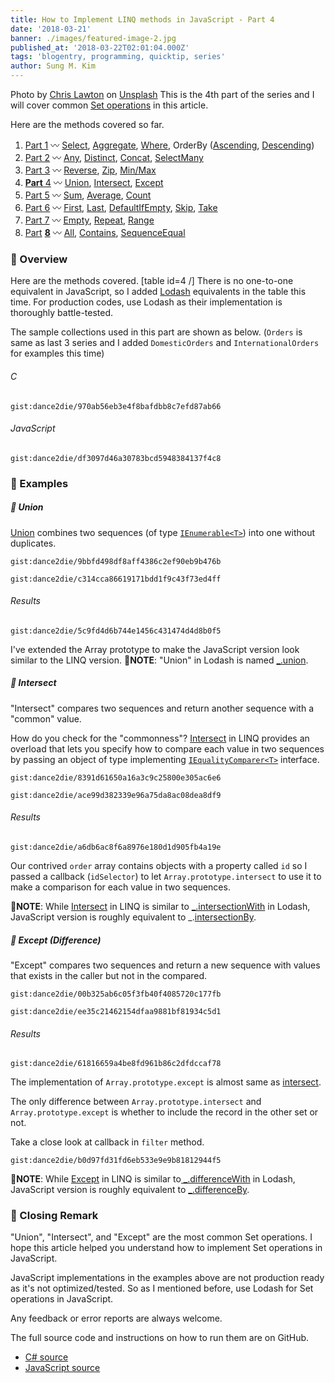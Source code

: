 ```yaml
---
title: How to Implement LINQ methods in JavaScript - Part 4
date: '2018-03-21'
banner: ./images/featured-image-2.jpg
published_at: '2018-03-22T02:01:04.000Z'
tags: 'blogentry, programming, quicktip, series'
author: Sung M. Kim
---
```


Photo by [Chris Lawton](https://unsplash.com/photos/yRf7ABVDddM?utm_source=unsplash&utm_medium=referral&utm_content=creditCopyText) on [Unsplash](https://unsplash.com/search/photos/mapping?utm_source=unsplash&utm_medium=referral&utm_content=creditCopyText) This is the 4th part of the series and I will cover common [Set operations](https://www.probabilitycourse.com/chapter1/1_2_2_set_operations.php) in this article.

Here are the methods covered so far.

1. [Part 1](https://sung.codes/blog/2018/02/24/approximate-equivalent-linq-methods-javascript/) 〰️ [Select](https://sung.codes/blog/2018/02/24/approximate-equivalent-linq-methods-javascript/#select), [Aggregate](https://www.slightedgemate-equivalent-linq-methods-javascript/#aggregate), [Where](https://sung.codes/blog/2018/02/24/approximate-equivalent-linq-methods-javascript/#where), OrderBy ([Ascending](https://sung.codes/blog/2018/02/24/approximate-equivalent-linq-methods-javascript/#orderByAscending), [Descending](https://sung.codes/blog/2018/02/24/approximate-equivalent-linq-methods-javascript/#orderByDescending))
2. [Part 2](https://sung.codes/blog/2018/03/03/approximate-equivalent-linq-methods-javascript-part-2/) 〰️ [Any](https://sung.codes/blog/2018/03/03/approximate-equivalent-linq-methods-javascript-part-2/#any), [Distinct](https://sung.codes/blog/2018/03/03/approximate-equivalent-linq-methods-javascript-part-2/#distinct), [Concat](https://sung.codes/blog/2018/03/03/approximate-equivalent-linq-methods-javascript-part-2/#concat), [SelectMany](https://sung.codes/blog/2018/03/03/approximate-equivalent-linq-methods-javascript-part-2/#selectmany)
3. [Part 3](https://sung.codes/blog/2018/03/10/an-approximate-equivalent-of-linq-methods-in-javascript-part-3/) 〰️ [Reverse](https://sung.codes/blog/2018/03/10/an-approximate-equivalent-of-linq-methods-in-javascript-part-3/#reverse), [Zip](https://sung.codes/blog/2018/03/10/an-approximate-equivalent-of-linq-methods-in-javascript-part-3/#zip), [Min/Max](https://sung.codes/blog/2018/03/10/an-approximate-equivalent-of-linq-methods-in-javascript-part-3/#minmax)
4. [**Part** 4](https://sung.codes/blog/2018/03/21/an-approximate-equivalent-of-linq-methods-in-javascript-part-4/) 〰️ [Union](https://sung.codes/blog/2018/03/21/an-approximate-equivalent-of-linq-methods-in-javascript-part-4/#union), [Intersect](https://sung.codes/blog/2018/03/21/an-approximate-equivalent-of-linq-methods-in-javascript-part-4/#intersect), [Except](https://sung.codes/blog/2018/03/21/an-approximate-equivalent-of-linq-methods-in-javascript-part-4/#except)
5. [Part 5](https://sung.codes/blog/2018/03/31/an-approximate-equivalent-of-linq-methods-in-javascript-part-5/) 〰️ [Sum](https://sung.codes/blog/2018/03/31/an-approximate-equivalent-of-linq-methods-in-javascript-part-5/#sum), [Average](https://sung.codes/blog/2018/03/31/an-approximate-equivalent-of-linq-methods-in-javascript-part-5/#average), [Count](https://sung.codes/blog/2018/03/31/an-approximate-equivalent-of-linq-methods-in-javascript-part-5/#count)
6. [Part 6](https://sung.codes/blog/2018/04/14/an-approximate-equivalent-of-linq-methods-in-javascript-part-6/) 〰️ [First](https://sung.codes/blog/2018/04/14/an-approximate-equivalent-of-linq-methods-in-javascript-part-6/#first), [Last](https://sung.codes/blog/2018/04/14/an-approximate-equivalent-of-linq-methods-in-javascript-part-6/#last), [DefaultIfEmpty](https://sung.codes/blog/2018/04/14/an-approximate-equivalent-of-linq-methods-in-javascript-part-6/#defaultIfEmpty), [Skip](https://sung.codes/blog/2018/04/14/an-approximate-equivalent-of-linq-methods-in-javascript-part-6/#skip), [Take](https://sung.codes/blog/2018/04/14/an-approximate-equivalent-of-linq-methods-in-javascript-part-6/#take)
7. [Part 7](https://sung.codes/blog/2018/04/21/an-approximate-equivalent-of-linq-methods-in-javascript-part-7/) 〰️ [Empty](https://sung.codes/blog/2018/04/21/an-approximate-equivalent-of-linq-methods-in-javascript-part-7#empty), [Repeat](https://sung.codes/blog/2018/04/21/an-approximate-equivalent-of-linq-methods-in-javascript-part-7#repeat), [Range](https://sung.codes/blog/2018/04/21/an-approximate-equivalent-of-linq-methods-in-javascript-part-7#range)
8. [Par](https://sung.codes/blog/2018/04/28/how-to-implement-linq-methods-in-javascript-part-8/)[t](https://sung.codes/blog/2018/04/28/how-to-implement-linq-methods-in-javascript-part-8/) **[8](https://sung.codes/blog/2018/04/28/how-to-implement-linq-methods-in-javascript-part-8/)** 〰️ [All](#all), [Contains](#contains), [SequenceEqual](#sequenceEqual)

### 🔴 Overview

Here are the methods covered. [table id=4 /] There is no one-to-one equivalent in JavaScript, so I added [Lodash](https://lodash.com/docs) equivalents in the table this time. For production codes, use Lodash as their implementation is thoroughly battle-tested.

The sample collections used in this part are shown as below. (`Orders` is same as last 3 series and I added `DomesticOrders` and `InternationalOrders` for examples this time)

###### C

`gist:dance2die/970ab56eb3e4f8bafdbb8c7efd87ab66`

###### JavaScript

`gist:dance2die/df3097d46a30783bcd5948384137f4c8`

### 🔴 Examples

##### 🔸 Union

[Union](<https://msdn.microsoft.com/en-us/library/system.linq.enumerable.union(v=vs.110).aspx>) combines two sequences (of type [`IEnumerable<T>`](<https://msdn.microsoft.com/en-us/library/9eekhta0(v=vs.110).aspx>)) into one without duplicates.

`gist:dance2die/9bbfd498df8aff4386c2ef90eb9b476b`

`gist:dance2die/c314cca86619171bdd1f9c43f73ed4ff`

###### Results

`gist:dance2die/5c9fd4d6b744e1456c431474d4d8b0f5`

I've extended the Array prototype to make the JavaScript version look similar to the LINQ version. 📝**NOTE**: "Union" in Lodash is named [\_.union](https://lodash.com/docs/4.17.5#union).

##### 🔸 Intersect

"Intersect" compares two sequences and return another sequence with a "common" value.

How do you check for the "commonness"? [Intersect](<https://msdn.microsoft.com/en-us/library/system.linq.enumerable.intersect(v=vs.110).aspx>) in LINQ provides an overload that lets you specify how to compare each value in two sequences by passing an object of type implementing [`IEqualityComparer<T>`](<https://msdn.microsoft.com/en-us/library/ms132151(v=vs.110).aspx>) interface.

`gist:dance2die/8391d61650a16a3c9c25800e305ac6e6`

`gist:dance2die/ace99d382339e96a75da8ac08dea8df9`

###### Results

`gist:dance2die/a6db6ac8f6a8976e180d1d905fb4a19e`

Our contrived `order` array contains objects with a property called `id` so I passed a callback (`idSelector`) to let `Array.prototype.intersect` to use it to make a comparison for each value in two sequences.

📝**NOTE**: While [Intersect](<https://msdn.microsoft.com/en-us/library/system.linq.enumerable.intersect(v=vs.110).aspx>) in LINQ is similar to [\_.intersectionWith](https://lodash.com/docs/4.17.5#intersectionWith) in Lodash, JavaScript version is roughly equivalent to \_.[intersectionBy](https://lodash.com/docs/4.17.5#intersectionBy).

##### 🔸 Except (Difference)

"Except" compares two sequences and return a new sequence with values that exists in the caller but not in the compared.

`gist:dance2die/00b325ab6c05f3fb40f4085720c177fb`

`gist:dance2die/ee35c21462154dfaa9881bf81934c5d1`

###### Results

`gist:dance2die/61816659a4be8fd961b86c2dfdccaf78`

The implementation of `Array.prototype.except` is almost same as [intersect](#intersect).

The only difference between `Array.prototype.intersect` and `Array.prototype.except` is whether to include the record in the other set or not.

Take a close look at callback in `filter` method.

`gist:dance2die/b0d97fd31fd6eb533e9e9b81812944f5`

📝**NOTE**: While [Except](<https://msdn.microsoft.com/en-us/library/system.linq.enumerable.except(v=vs.110).aspx>) in LINQ is similar to[ \_.differenceWith](https://lodash.com/docs/4.17.5#differenceWith) in Lodash, JavaScript version is roughly equivalent to [\_.differenceBy](https://lodash.com/docs/4.17.5#differenceBy).

### 🔴 Closing Remark

"Union", "Intersect", and "Except" are the most common Set operations. I hope this article helped you understand how to implement Set operations in JavaScript.

JavaScript implementations in the examples above are not production ready as it's not optimized/tested. So as I mentioned before, use Lodash for Set operations in JavaScript.

Any feedback or error reports are always welcome.

The full source code and instructions on how to run them are on GitHub.

- [C# source](https://github.com/dance2die/blog.LinqAndJavascript.CSharpDemo)
- [JavaScript source](https://github.com/dance2die/blog.LinqAndJavascript.JavascriptDemo)

